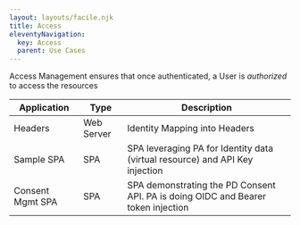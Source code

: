 ```yaml
---
layout: layouts/facile.njk
title: Access
eleventyNavigation:
  key: Access
  parent: Use Cases
---
```


Access Management ensures that once authenticated, a User is *authorized* to access the resources

| Application | Type | Description |
| --- | --- | --- |
| Headers | Web Server | Identity Mapping into Headers |
| Sample SPA | SPA | SPA leveraging PA for Identity data (virtual resource) and API Key injection |
| Consent Mgmt SPA | SPA | SPA demonstrating the PD Consent API. PA is doing OIDC and Bearer token injection |
